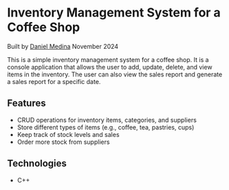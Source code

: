 # Inventory Management System for a Coffee Shop
Built by [Daniel Medina](https://github.com/dnrm)
November 2024

This is a simple inventory management system for a coffee shop. It is a console application that allows the user to add, update, delete, and view items in the inventory. The user can also view the sales report and generate a sales report for a specific date.

## Features
- CRUD operations for inventory items, categories, and suppliers
- Store different types of items (e.g., coffee, tea, pastries, cups)
- Keep track of stock levels and sales
- Order more stock from suppliers

## Technologies
- C++